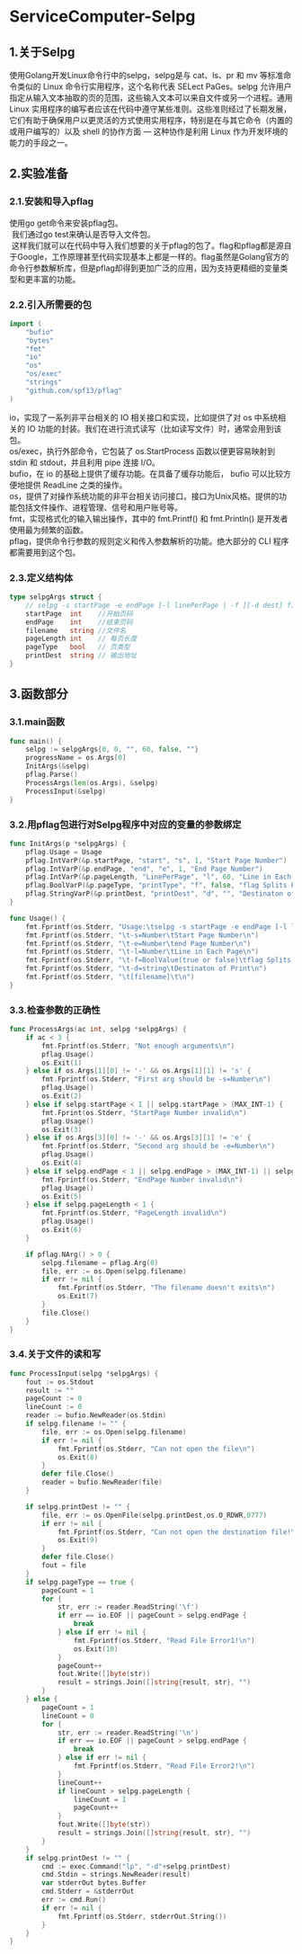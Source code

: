 # ServiceComputer-Selpg
## 1.关于Selpg
使用Golang开发Linux命令行中的selpg，selpg是与 cat、ls、pr 和 mv 等标准命令类似的 Linux 命令行实用程序，这个名称代表 SELect PaGes。selpg 允许用户指定从输入文本抽取的页的范围，这些输入文本可以来自文件或另一个进程。通用 Linux 实用程序的编写者应该在代码中遵守某些准则。这些准则经过了长期发展，它们有助于确保用户以更灵活的方式使用实用程序，特别是在与其它命令（内置的或用户编写的）以及 shell 的协作方面 ― 这种协作是利用 Linux 作为开发环境的能力的手段之一。</br>
## 2.实验准备
### 2.1.安装和导入pflag
使用go get命令来安装pflag包。</br>
![]()
我们通过go test来确认是否导入文件包。</br>
![]()
这样我们就可以在代码中导入我们想要的关于pflag的包了。flag和pflag都是源自于Google，工作原理甚至代码实现基本上都是一样的。flag虽然是Golang官方的命令行参数解析库，但是pflag却得到更加广泛的应用，因为支持更精细的变量类型和更丰富的功能。</br>
### 2.2.引入所需要的包
```go
import (
	"bufio"
	"bytes"
	"fmt"
	"io"
	"os"
	"os/exec"
	"strings"
	"github.com/spf13/pflag"
)
```
io，实现了一系列非平台相关的 IO 相关接口和实现，比如提供了对 os 中系统相关的 IO 功能的封装。我们在进行流式读写（比如读写文件）时，通常会用到该包。</br>
os/exec，执行外部命令，它包装了 os.StartProcess 函数以便更容易映射到 stdin 和 stdout，并且利用 pipe 连接 I/O。</br>
bufio，在 io 的基础上提供了缓存功能。在具备了缓存功能后， bufio 可以比较方便地提供 ReadLine 之类的操作。</br>
os，提供了对操作系统功能的非平台相关访问接口。接口为Unix风格。提供的功能包括文件操作、进程管理、信号和用户账号等。</br>
fmt，实现格式化的输入输出操作，其中的 fmt.Printf() 和 fmt.Println() 是开发者使用最为频繁的函数。</br>
pflag，提供命令行参数的规则定义和传入参数解析的功能。绝大部分的 CLI 程序都需要用到这个包。</br>
### 2.3.定义结构体
```go
type selpgArgs struct {
	// selpg -s startPage -e endPage [-l linePerPage | -f ][-d dest] filename
	startPage  int    //开始页码
	endPage    int    //结束页码
	filename   string //文件名
	pageLength int    // 每页长度
	pageType   bool   // 页类型
	printDest  string // 输出地址
}
```
## 3.函数部分
### 3.1.main函数
```go
func main() {
	selpg := selpgArgs{0, 0, "", 60, false, ""}
	progressName = os.Args[0]
	InitArgs(&selpg)
	pflag.Parse()
	ProcessArgs(len(os.Args), &selpg)
	ProcessInput(&selpg)
}
```
### 3.2.用pflag包进行对Selpg程序中对应的变量的参数绑定
```go
func InitArgs(p *selpgArgs) {
	pflag.Usage = Usage
	pflag.IntVarP(&p.startPage, "start", "s", 1, "Start Page Number")
	pflag.IntVarP(&p.endPage, "end", "e", 1, "End Page Number")
	pflag.IntVarP(&p.pageLength, "LinePerPage", "l", 60, "Line in Each Page")
	pflag.BoolVarP(&p.pageType, "printType", "f", false, "flag Splits Page")
	pflag.StringVarP(&p.printDest, "printDest", "d", "", "Destinaton of Print")
}

func Usage() {
	fmt.Fprintf(os.Stderr, "Usage:\tselpg -s startPage -e endPage [-l linePerPage | -f ][-d dest] filename\n")
	fmt.Fprintf(os.Stderr, "\t-s=Number\tStart Page Number\n")
	fmt.Fprintf(os.Stderr, "\t-e=Number\tend Page Number\n")
	fmt.Fprintf(os.Stderr, "\t-l=Number\tLine in Each Page\n")
	fmt.Fprintf(os.Stderr, "\t-f=BoolValue(true or false)\tflag Splits Page\n")
	fmt.Fprintf(os.Stderr, "\t-d=string\tDestinaton of Print\n")
	fmt.Fprintf(os.Stderr, "\t[filename]\t\n")
}
```
### 3.3.检查参数的正确性
```go
func ProcessArgs(ac int, selpg *selpgArgs) {
	if ac < 3 {
		fmt.Fprintf(os.Stderr, "Not enough arguments\n")
		pflag.Usage()
		os.Exit(1)
	} else if os.Args[1][0] != '-' && os.Args[1][1] != 's' {
		fmt.Fprintf(os.Stderr, "First arg should be -s=Number\n")
		pflag.Usage()
		os.Exit(2)
	} else if selpg.startPage < 1 || selpg.startPage > (MAX_INT-1) {
		fmt.Fprint(os.Stderr, "StartPage Number invalid\n")
		pflag.Usage()
		os.Exit(3)
	} else if os.Args[3][0] != '-' && os.Args[3][1] != 'e' {
		fmt.Fprintf(os.Stderr, "Second arg should be -e=Number\n")
		pflag.Usage()
		os.Exit(4)
	} else if selpg.endPage < 1 || selpg.endPage > (MAX_INT-1) || selpg.startPage < selpg.endPage {
		fmt.Fprintf(os.Stderr, "EndPage Number invalid\n")
		pflag.Usage()
		os.Exit(5)
	} else if selpg.pageLength < 1 {
		fmt.Fprintf(os.Stderr, "PageLength invalid\n")
		pflag.Usage()
		os.Exit(6)
	}

	if pflag.NArg() > 0 {
		selpg.filename = pflag.Arg(0)
		file, err := os.Open(selpg.filename)
		if err != nil {
			fmt.Fprintf(os.Stderr, "The filename doesn't exits\n")
			os.Exit(7)
		}
		file.Close()
	}
}
```
### 3.4.关于文件的读和写
```go
func ProcessInput(selpg *selpgArgs) {
	fout := os.Stdout
	result := ""
	pageCount := 0
	lineCount := 0
	reader := bufio.NewReader(os.Stdin)
	if selpg.filename != "" {
		file, err := os.Open(selpg.filename)
		if err != nil {
			fmt.Fprintf(os.Stderr, "Can not open the file\n")
			os.Exit(8)
		}
		defer file.Close()
		reader = bufio.NewReader(file)		
	}

	if selpg.printDest != "" {
		file, err := os.OpenFile(selpg.printDest,os.O_RDWR,0777)
		if err != nil {
			fmt.Fprintf(os.Stderr, "Can not open the destination file!\n")
			os.Exit(9)
		}
		defer file.Close()
		fout = file
	}
	if selpg.pageType == true {
		pageCount = 1
		for {
			str, err := reader.ReadString('\f')
			if err == io.EOF || pageCount > selpg.endPage {
				break
			} else if err != nil {
				fmt.Fprintf(os.Stderr, "Read File Error1!\n")
				os.Exit(10)
			}
			pageCount++
			fout.Write([]byte(str))
			result = strings.Join([]string{result, str}, "")
		}
	} else {
		pageCount = 1
		lineCount = 0
		for {
			str, err := reader.ReadString('\n')
			if err == io.EOF || pageCount > selpg.endPage {
				break
			} else if err != nil {
				fmt.Fprintf(os.Stderr, "Read File Error2!\n")
			}
			lineCount++
			if lineCount > selpg.pageLength {
				lineCount = 1
				pageCount++
			}
			fout.Write([]byte(str))
			result = strings.Join([]string{result, str}, "")
		}
	}
	if selpg.printDest != "" {
		cmd := exec.Command("lp", "-d"+selpg.printDest)
		cmd.Stdin = strings.NewReader(result)
		var stderrOut bytes.Buffer
		cmd.Stderr = &stderrOut
		err := cmd.Run()
		if err != nil {
			fmt.Fprintf(os.Stderr, stderrOut.String())
		}
	}
}
```
